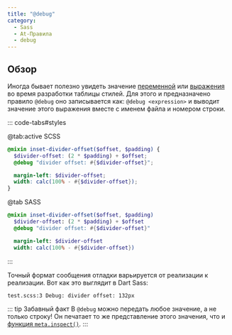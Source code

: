 ```yaml
---
title: "@debug"
category:
  - Sass
  - At-Правила
  - debug
---
```


## Обзор

Иногда бывает полезно увидеть значение [переменной](../variables/README.md) или [выражения](../syntax/structure#expressions) во время разработки таблицы стилей. Для этого и предназначено правило `@debug` оно записывается как: `@debug <expression>` и выводит значение этого выражения вместе с именем файла и номером строки.

::: code-tabs#styles

@tab:active SCSS

```scss
@mixin inset-divider-offset($offset, $padding) {
  $divider-offset: (2 * $padding) + $offset;
  @debug "divider offset: #{$divider-offset}";

  margin-left: $divider-offset;
  width: calc(100% - #{$divider-offset});
}
```

@tab SASS

```sass
@mixin inset-divider-offset($offset, $padding)
  $divider-offset: (2 * $padding) + $offset
  @debug "divider offset: #{$divider-offset}"

  margin-left: $divider-offset
  width: calc(100% - #{$divider-offset})

```

:::

Точный формат сообщения отладки варьируется от реализации к реализации.
Вот как это выглядит в Dart Sass:

```
test.scss:3 Debug: divider offset: 132px
```

::: tip Забавный факт
В `@debug` можно передать любое значение, а не только строку! Он печатает то же представление этого значения, что и [функция `meta.inspect()`](../modules/meta#inspect).
:::
